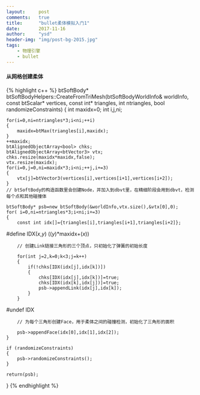 ```yaml
---
layout:     post
comments:   true
title:      "bullet柔体模拟入门1"
date:       2017-11-16
author:     "ysd"
header-img: "img/post-bg-2015.jpg"
tags:
    - 物理引擎
    - bullet
---
```


#### 从网格创建柔体

{% highlight c++ %}
btSoftBody* btSoftBodyHelpers::CreateFromTriMesh(btSoftBodyWorldInfo& worldInfo,
const btScalar*	vertices, const int* triangles, int ntriangles, bool randomizeConstraints)
{
	int maxidx=0;
	int i,j,ni;

	for(i=0,ni=ntriangles*3;i<ni;++i)
	{
		maxidx=btMax(triangles[i],maxidx);
	}
	++maxidx;
	btAlignedObjectArray<bool> chks;
	btAlignedObjectArray<btVector3> vtx;
	chks.resize(maxidx*maxidx,false);
	vtx.resize(maxidx);
	for(i=0,j=0,ni=maxidx*3;i<ni;++j,i+=3)
	{
		vtx[j]=btVector3(vertices[i],vertices[i+1],vertices[i+2]);
	}
	// btSoftBody的构造函数里会创建Node，并加入到dbvt里，在精细阶段会用到dbvt，检测每个点和其他碰撞体

	btSoftBody*	psb=new btSoftBody(&worldInfo,vtx.size(),&vtx[0],0);
	for( i=0,ni=ntriangles*3;i<ni;i+=3)
	{
		const int idx[]={triangles[i],triangles[i+1],triangles[i+2]};
#define IDX(_x_,_y_) ((_y_)*maxidx+(_x_))

		// 创建Link链接三角形的三个顶点，只初始化了弹簧的初始长度
		
		for(int j=2,k=0;k<3;j=k++)
		{
			if(!chks[IDX(idx[j],idx[k])])
			{
				chks[IDX(idx[j],idx[k])]=true;
				chks[IDX(idx[k],idx[j])]=true;
				psb->appendLink(idx[j],idx[k]);
			}
		}
#undef IDX

		// 为每个三角形创建Face，用于柔体之间的碰撞检测，初始化了三角形的面积

		psb->appendFace(idx[0],idx[1],idx[2]);
	}

	if (randomizeConstraints)
	{
		psb->randomizeConstraints();
	}

	return(psb);
}
{% endhighlight %}